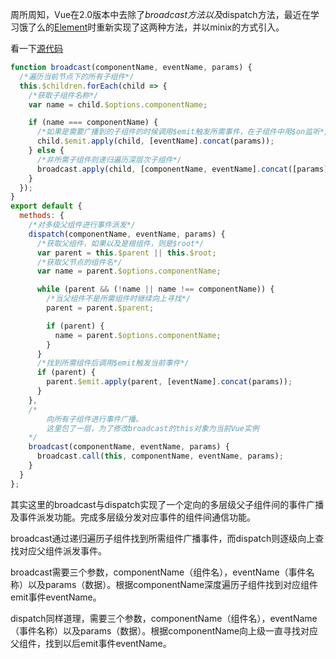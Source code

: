 周所周知，Vue在2.0版本中去除了$broadcast方法以及$dispatch方法，最近在学习饿了么的[Element](https://github.com/ElemeFE/element)时重新实现了这两种方法，并以minix的方式引入。

看一下[源代码](https://github.com/ElemeFE/element/blob/dev/src/mixins/emitter.js)

```javascript
function broadcast(componentName, eventName, params) {
  /*遍历当前节点下的所有子组件*/
  this.$children.forEach(child => {
    /*获取子组件名称*/
    var name = child.$options.componentName;

    if (name === componentName) {
      /*如果是需要广播到的子组件的时候调用$emit触发所需事件，在子组件中用$on监听*/
      child.$emit.apply(child, [eventName].concat(params));
    } else {
      /*非所需子组件则递归遍历深层次子组件*/
      broadcast.apply(child, [componentName, eventName].concat([params]));
    }
  });
}
export default {
  methods: {
    /*对多级父组件进行事件派发*/
    dispatch(componentName, eventName, params) {
      /*获取父组件，如果以及是根组件，则是$root*/
      var parent = this.$parent || this.$root;
      /*获取父节点的组件名*/
      var name = parent.$options.componentName;

      while (parent && (!name || name !== componentName)) {
        /*当父组件不是所需组件时继续向上寻找*/
        parent = parent.$parent;

        if (parent) {
          name = parent.$options.componentName;
        }
      }
      /*找到所需组件后调用$emit触发当前事件*/
      if (parent) {
        parent.$emit.apply(parent, [eventName].concat(params));
      }
    },
    /*
        向所有子组件进行事件广播。
        这里包了一层，为了修改broadcast的this对象为当前Vue实例
    */
    broadcast(componentName, eventName, params) {
      broadcast.call(this, componentName, eventName, params);
    }
  }
};

```

其实这里的broadcast与dispatch实现了一个定向的多层级父子组件间的事件广播及事件派发功能。完成多层级分发对应事件的组件间通信功能。

broadcast通过递归遍历子组件找到所需组件广播事件，而dispatch则逐级向上查找对应父组件派发事件。

broadcast需要三个参数，componentName（组件名），eventName（事件名称）以及params（数据）。根据componentName深度遍历子组件找到对应组件emit事件eventName。

dispatch同样道理，需要三个参数，componentName（组件名），eventName（事件名称）以及params（数据）。根据componentName向上级一直寻找对应父组件，找到以后emit事件eventName。
